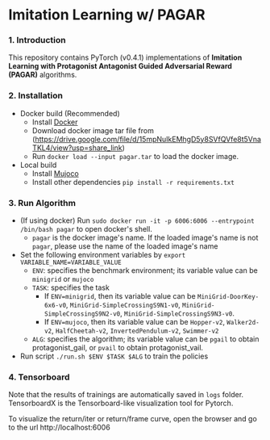 # Imitation Learning w/ PAGAR

### 1. Introduction

This repository contains PyTorch (v0.4.1) implementations of **Imitation Learning with Protagonist Antagonist Guided Adversarial Reward (PAGAR)** algorithms.
 
### 2. Installation
* Docker build (Recommended)
   * Install [Docker](https://docs.docker.com/get-docker/)
   * Download docker image tar file from (https://drive.google.com/file/d/15mpNuIkEMhgD5y8SVfQVfe8t5VnaTKL4/view?usp=share_link)
   * Run `docker load --input pagar.tar` to load the docker image.
* Local build
   * Install [Mujoco](https://github.com/openai/mujoco-py)
   * Install other dependencies `pip install -r requirements.txt`
  
### 3. Run Algorithm 
* (If using docker) Run `sudo docker run -it -p 6006:6006 --entrypoint /bin/bash pagar` to open docker's shell.
   * `pagar` is the docker image's name. If the loaded image's name is not `pagar`, please use the name of the loaded image's name
* Set the following environment variables by `export VARIABLE_NAME=VARIABLE_VALUE`
   * `ENV`: specifies the benchmark environment; its variable value can be `minigrid` or `mujoco`
   * `TASK`:  specifies the task
      - If `ENV=minigrid`, then its variable value can be `MiniGrid-DoorKey-6x6-v0`, `MiniGrid-SimpleCrossingS9N1-v0`, `MiniGrid-SimpleCrossingS9N2-v0`, `MiniGrid-SimpleCrossingS9N3-v0`.
      - If `ENV=mujoco`, then its variable value can be `Hopper-v2`, `Walker2d-v2`, `HalfCheetah-v2`, `InvertedPendulum-v2`, `Swimmer-v2`
   * `ALG`: specifies the algorithm; its variable value can be `pgail` to obtain protagonist_gail, or `pvail` to obtain protagonist_vail.
* Run script `./run.sh $ENV $TASK $ALG` to train the policies

### 4. Tensorboard

Note that the results of trainings are automatically saved in `logs` folder. TensorboardX is the Tensorboard-like visualization tool for Pytorch. 

To visualize the return/iter or return/frame curve, open the browser and go to the url http://localhost:6006
